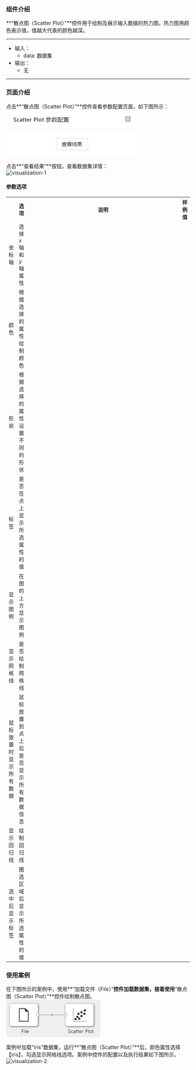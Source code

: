 ### 组件介绍
**“散点图（Scatter Plot）”**控件用于绘制及展示输入数据的热力图。热力图用颜色表示值，值越大代表的颜色越深。
<hr/>

- 输入：
  - data: 数据集
- 输出：
  - 无

<hr/>


### 页面介绍
点击**“散点图（Scatter Plot）”**控件查看参数配置页面，如下图所示：  
![param](/img/aistudio/visualize/scatter-plot/param.png)

点击**“查看结果”**按钮，查看数据集详情：  
![visualization-1](/img/aistudio/visualize/scatter-plot/visualization-1.png)

#### 参数选项
<table>
  <tr>
    <th></th>
    <th>选项</th>
    <th width="650">说明</th>
    <th>样例值</th>
  </tr>
  <tr>
      <td>坐标轴</td> 
      <td>
      选择x轴和y轴属性
      </td> 
      <td></td>
  </tr>
  <tr>
      <td>颜色</td> 
      <td>
      根据选择的属性绘制颜色
      </td> 
      <td></td>
  </tr>
  <tr>
      <td>形状</td> 
      <td>
      根据选择的属性设置不同的形状
      </td> 
      <td></td>
  </tr>
  <tr>
      <td>标签</td> 
      <td>
      是否在点上显示所选属性的值
      </td> 
      <td></td>
  </tr>
  <tr>
      <td>显示图例</td> 
      <td>
      在图的上方显示图例
      </td> 
      <td></td>
  </tr>
  <tr>
      <td>显示网格线</td> 
      <td>
      是否绘制网格线
      </td> 
      <td></td>
  </tr>
  <tr>
      <td>鼠标放置时显示所有数据</td> 
      <td>
      鼠标放置到点上后是否显示所有数据信息
      </td> 
      <td></td>
  </tr>
  <tr>
      <td>显示回归线</td> 
      <td>
      绘制回归线
      </td> 
      <td></td>
  </tr>
  <tr>
      <td>选中后显示标签</td> 
      <td>
      圈选区域后显示所选属性的值
      </td> 
      <td></td>
  </tr>
</table>

### 使用案例
在下图所示的案例中，使用**“加载文件（File）”**控件加载数据集，接着使用**“散点图（Scatter Plot）”**控件绘制散点图。  
![workflow](/img/aistudio/visualize/scatter-plot/workflow.png)

案例中加载“iris”数据集，运行**“散点图（Scatter Plot）”**后，颜色属性选择【iris】，勾选显示网格线选项。案例中控件的配置以及执行结果如下图所示。
![visualization-2](/img/aistudio/visualize/scatter-plot/visualization-2.png)